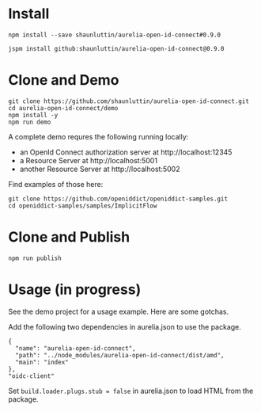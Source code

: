 # Install 

    npm install --save shaunluttin/aurelia-open-id-connect#0.9.0
    
    jspm install github:shaunluttin/aurelia-open-id-connect@0.9.0

# Clone and Demo 
   
    git clone https://github.com/shaunluttin/aurelia-open-id-connect.git
    cd aurelia-open-id-connect/demo
    npm install -y
    npm run demo

A complete demo requres the following running locally: 

* an OpenId Connect authorization server at http://localhost:12345    
* a Resource Server at http://localhost:5001
* another Resource Server at http://localhost:5002

Find examples of those here:

    git clone https://github.com/openiddict/openiddict-samples.git
    cd openiddict-samples/samples/ImplicitFlow

# Clone and Publish 

    npm run publish

# Usage (in progress)

See the demo project for a usage example. Here are some gotchas.

Add the following two dependencies in aurelia.json to use the package.

```
{
  "name": "aurelia-open-id-connect",
  "path": "../node_modules/aurelia-open-id-connect/dist/amd",
  "main": "index"
},
"oidc-client"
```

Set `build.loader.plugs.stub = false` in aurelia.json to load HTML from the package.
